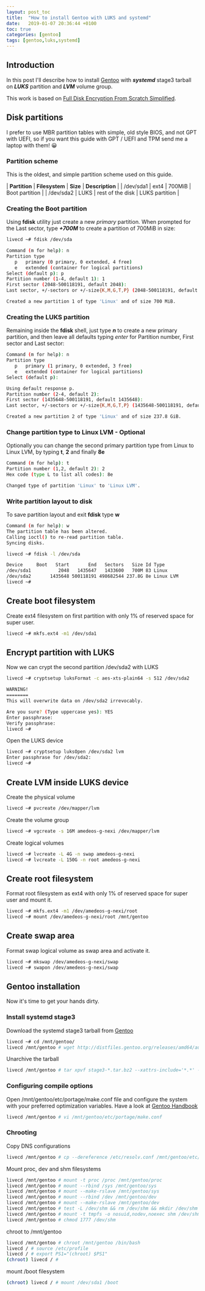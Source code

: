 ```yaml
---
layout: post_toc
title:  "How to install Gentoo with LUKS and systemd"
date:   2019-01-07 20:36:44 +0100
toc: true
categories: [gentoo]
tags: [gentoo,luks,systemd]
---
```

## Introduction
In this post I'll describe how to install [Gentoo](https://gentoo.org/) with _**systemd**_ stage3 tarball on _**LUKS**_ partition and _**LVM**_ volume group.

This work is based on [Full Disk Encryption From Scratch Simplified](https://wiki.gentoo.org/wiki/Full_Disk_Encryption_From_Scratch_Simplified).

## Disk partitions
I prefer to use MBR partition tables with simple, old style BIOS, and not GPT with UEFI, so if you want this guide with GPT / UEFI and TPM send me a laptop with them! :grinning:
### Partition scheme
This is the oldest, and simple partition scheme used on this guide.

| **Partition** | **Filesystem** | **Size** | **Description** |
| /dev/sda1 | ext4 | 700MiB | Boot partition |
| /dev/sda2 | LUKS | rest of the disk | LUKS partition |

### Creating the Boot partition
Using **fdisk** utility just create a new _primary_ partition. When prompted for the Last sector, type _**+700M**_ to create a partition of 700MiB in size:
```bash
livecd ~# fdisk /dev/sda

Command (m for help): n
Partition type
   p   primary (0 primary, 0 extended, 4 free)
   e   extended (container for logical partitions)
Select (default p): p
Partition number (1-4, default 1): 1
First sector (2048-500118191, default 2048):
Last sector, +/-sectors or +/-size{K,M,G,T,P} (2048-500118191, default 500118191): +700M

Created a new partition 1 of type 'Linux' and of size 700 MiB.
```
### Creating the LUKS partition
Remaining inside the **fdisk** shell, just type _**n**_ to create a new primary partition, and then leave all defaults typing _enter_ for Partition number, First sector and Last sector:
```bash
Command (m for help): n
Partition type
   p   primary (1 primary, 0 extended, 3 free)
   e   extended (container for logical partitions)
Select (default p): 

Using default response p.
Partition number (2-4, default 2): 
First sector (1435648-500118191, default 1435648): 
Last sector, +/-sectors or +/-size{K,M,G,T,P} (1435648-500118191, default 500118191): 

Created a new partition 2 of type 'Linux' and of size 237.8 GiB.
```
### Change partition type to Linux LVM - Optional
Optionally you can change the second primary partition type from Linux to Linux LVM, by typing **t**, **2** and finally **8e**
```bash
Command (m for help): t
Partition number (1,2, default 2): 2
Hex code (type L to list all codes): 8e

Changed type of partition 'Linux' to 'Linux LVM'.
```
### Write partition layout to disk
To save partition layout and exit **fdisk** type **w**
```bash
Command (m for help): w
The partition table has been altered.
Calling ioctl() to re-read partition table.
Syncing disks.

livecd ~# fdisk -l /dev/sda

Device     Boot   Start       End   Sectors   Size Id Type
/dev/sda1          2048   1435647   1433600   700M 83 Linux
/dev/sda2       1435648 500118191 498682544 237.8G 8e Linux LVM
livecd ~# 

```
## Create boot filesystem
Create ext4 filesystem on first partition with only 1% of reserved space for super user.
```bash
livecd ~# mkfs.ext4 -m1 /dev/sda1
```
## Encrypt partition with LUKS
Now we can crypt the second partition /dev/sda2 with LUKS
```bash
livecd ~# cryptsetup luksFormat -c aes-xts-plain64 -s 512 /dev/sda2

WARNING!
========
This will overwrite data on /dev/sda2 irrevocably.

Are you sure? (Type uppercase yes): YES
Enter passphrase: 
Verify passphrase: 
livecd ~#
```
Open the LUKS device
```bash
livecd ~# cryptsetup luksOpen /dev/sda2 lvm
Enter passphrase for /dev/sda2:
livecd ~#
```
## Create LVM inside LUKS device
Create the physical volume
```bash
livecd ~# pvcreate /dev/mapper/lvm
```
Create the volume group
```bash
livecd ~# vgcreate -s 16M amedeos-g-nexi /dev/mapper/lvm 
```
Create logical volumes
```bash
livecd ~# lvcreate -L 4G -n swap amedeos-g-nexi
livecd ~# lvcreate -L 150G -n root amedeos-g-nexi
```
## Create root filesystem
Format root filesystem as ext4 with only 1% of reserved space for super user and mount it.
```bash
livecd ~# mkfs.ext4 -m1 /dev/amedeos-g-nexi/root
livecd ~# mount /dev/amedeos-g-nexi/root /mnt/gentoo
```

## Create swap area
Format swap logical volume as swap area and activate it.
```bash
livecd ~# mkswap /dev/amedeos-g-nexi/swap 
livecd ~# swapon /dev/amedeos-g-nexi/swap 
```

## Gentoo installation
Now it's time to get your hands dirty.
### Install systemd stage3
Download the systemd stage3 tarball from [Gentoo](https://gentoo.org/downloads/)
```bash
livecd ~# cd /mnt/gentoo/
livecd /mnt/gentoo # wget http://distfiles.gentoo.org/releases/amd64/autobuilds/20181228/systemd/stage3-amd64-systemd-20181228.tar.bz2
```
Unarchive the tarball
```bash
livecd /mnt/gentoo # tar xpvf stage3-*.tar.bz2 --xattrs-include='*.*' --numeric-owner
```
### Configuring compile options
Open /mnt/gentoo/etc/portage/make.conf file and configure the system with your preferred optimization variables. Have a look at [Gentoo Handbook](https://wiki.gentoo.org/wiki/Handbook:AMD64/Full/Installation#Configuring_compile_options)
```bash
livecd /mnt/gentoo # vi /mnt/gentoo/etc/portage/make.conf
```
### Chrooting
Copy DNS configurations
```bash
livecd /mnt/gentoo # cp --dereference /etc/resolv.conf /mnt/gentoo/etc/
```
Mount proc, dev and shm filesystems
```bash
livecd /mnt/gentoo # mount -t proc /proc /mnt/gentoo/proc
livecd /mnt/gentoo # mount --rbind /sys /mnt/gentoo/sys
livecd /mnt/gentoo # mount --make-rslave /mnt/gentoo/sys
livecd /mnt/gentoo # mount --rbind /dev /mnt/gentoo/dev
livecd /mnt/gentoo # mount --make-rslave /mnt/gentoo/dev
livecd /mnt/gentoo # test -L /dev/shm && rm /dev/shm && mkdir /dev/shm
livecd /mnt/gentoo # mount -t tmpfs -o nosuid,nodev,noexec shm /dev/shm
livecd /mnt/gentoo # chmod 1777 /dev/shm
```
chroot to /mnt/gentoo
```bash
livecd /mnt/gentoo # chroot /mnt/gentoo /bin/bash 
livecd / # source /etc/profile
livecd / # export PS1="(chroot) $PS1"
(chroot) livecd / #
```
mount /boot filesystem
```bash
(chroot) livecd / # mount /dev/sda1 /boot
```

